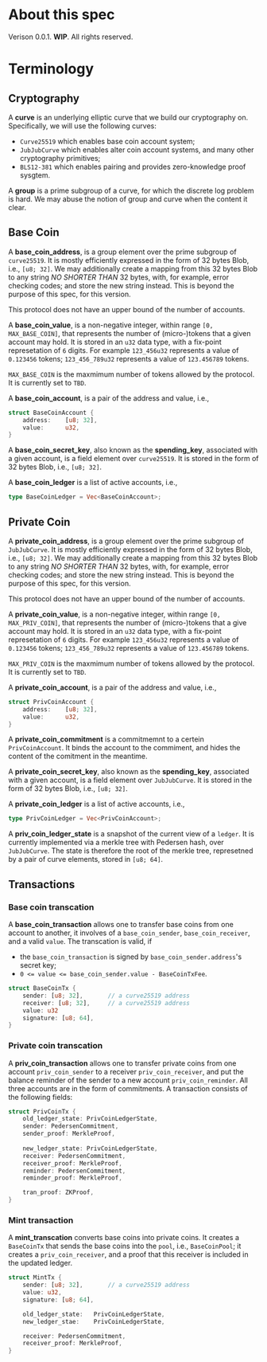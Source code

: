 # About this spec

Verison 0.0.1. 
__WIP__.
All rights reserved.

# Terminology

## Cryptography
A __curve__ is an underlying elliptic curve that we build our cryptography on. Specifically, we will use the following curves:
* `Curve25519` which enables base coin account system;
* `JubJubCurve` which enables alter coin account systems, and many other cryptography primitives;
* `BLS12-381` which enables pairing and provides zero-knowledge proof sysgtem.

A __group__ is a prime subgroup of a curve, for which the discrete log problem is hard.
We may abuse the notion of group and curve when the content it clear.

## Base Coin

A __base_coin_address__, is a group element over the prime subgroup of `curve25519`.
It is mostly efficiently expressed in the form of 32 bytes Blob, i.e., `[u8; 32]`.
We may additionally create a mapping from this 32 bytes Blob to any string _NO SHORTER THAN_ 32 bytes, with, for example, error checking codes;
and store the new string instead. 
This is beyond the purpose of this spec, for this version.

This protocol does not have an upper bound of the number of accounts.

A __base_coin_value__, is a non-negative integer, within range `[0, MAX_BASE_COIN]`, that represents the number of (micro-)tokens that a given account may hold.
It is stored in an `u32` data type, with a fix-point represetation of `6` digits.
For example `123_456u32` represents a value of `0.123456` tokens; `123_456_789u32` represents a value of `123.456789` tokens.

`MAX_BASE_COIN` is the maxmimum number of tokens allowed by the protocol. It is currently set to `TBD`.

A __base_coin_account__, is a pair of the address and value, i.e.,

``` rust
struct BaseCoinAccount {
    address:    [u8; 32],
    value:      u32,
}
```

A __base_coin_secret_key__, also known as the __spending_key__, associated with a given account, is
a field element over `curve25519`. 
It is stored in the 
form of 32 bytes Blob, i.e., `[u8; 32]`.

A __base_coin_ledger__ is a list of active accounts, i.e., 
``` rust
type BaseCoinLedger = Vec<BaseCoinAccount>;
```

## Private Coin

A __private_coin_address__, is a group element over the prime subgroup of `JubJubCurve`.
It is mostly efficiently expressed in the form of 32 bytes Blob, i.e., `[u8; 32]`.
We may additionally create a mapping from this 32 bytes Blob to any string _NO SHORTER THAN_ 32 bytes, with, for example, error checking codes;
and store the new string instead. 
This is beyond the purpose of this spec, for this version.

This protocol does not have an upper bound of the number of accounts.

A __private_coin_value__, is a non-negative integer, within range `[0, MAX_PRIV_COIN]`, that represents the number of (micro-)tokens that a give account may hold.
It is stored in an `u32` data type, with a fix-point represetation of `6` digits.
For example `123_456u32` represents a value of `0.123456` tokens; `123_456_789u32` represents a value of `123.456789` tokens.

`MAX_PRIV_COIN` is the maxmimum number of tokens allowed by the protocol. It is currently set to `TBD`.

A __private_coin_account__, is a pair of the address and value, i.e.,

``` rust
struct PrivCoinAccount {
    address:    [u8; 32],
    value:      u32,
}
```

A __private_coin_commitment__ is a commitmemnt to a certein `PrivCoinAccount`.
It binds the account to the commiment, and hides the content of the comitment in the meantime.


A __private_coin_secret_key__, also known as the __spending_key__, associated with a given account, is
a field element over `JubJubCurve`. 
It is stored in the 
form of 32 bytes Blob, i.e., `[u8; 32]`.

A __private_coin_ledger__ is a list of active accounts, i.e., 
``` rust
type PrivCoinLedger = Vec<PrivCoinAccount>;
```


A __priv_coin_ledger_state__ is a snapshot of the current view of a `ledger`.
It is currently implemented via a merkle tree with Pedersen hash, over `JubJubCurve`.
The state is therefore the root of the merkle tree, 
represetned by a pair of curve elements, stored in `[u8; 64]`.
 
## Transactions
### Base coin transcation
A __base_coin_transaction__ allows one to transfer base coins from one account to another, 
it involves of 
a `base_coin_sender`, `base_coin_receiver`, and a valid `value`.
The transcation is valid, if 
* the `base_coin_transaction` is signed by `base_coin_sender.address`'s secret key;
* `0 <= value <= base_coin_sender.value - BaseCoinTxFee`.

``` rust
struct BaseCoinTx {
    sender: [u8; 32],       // a curve25519 address
    receiver: [u8; 32],     // a curve25519 address
    value: u32
    signature: [u8; 64],
}
```

### Private coin transcation
A __priv_coin_transaction__ allows one to transfer private coins from one account
`priv_coin_sender` to a receiver `priv_coin_receiver`, and put the balance reminder of the
sender to a new account `priv_coin_reminder`.
All three accounts are in the form of commitments. 
A transaction consists of the following fields:

``` rust
struct PrivCoinTx {
    old_ledger_state: PrivCoinLedgerState,
    sender: PedersenCommitment,
    sender_proof: MerkleProof,
    
    new_ledger_state: PrivCoinLedgerState,
    receiver: PedersenCommitment,
    receiver_proof: MerkleProof,
    reminder: PedersenCommitment,
    reminder_proof: MerkleProof,

    tran_proof: ZKProof,    
}
```

### Mint transaction
A __mint_transcation__ converts base coins into private coins.
It creates a `BaseCoinTx` that sends the base coins into the `pool`, i.e., `BaseCoinPool`;
it creates a `priv_coin_receiver`, and a proof that this receiver is included in the updated ledger.

``` rust
struct MintTx {
    sender: [u8; 32],       // a curve25519 address
    value: u32,
    signature: [u8; 64],

    old_ledger_state:   PrivCoinLedgerState,
    new_ledger_stae:    PrivCoinLedgerState,

    receiver: PedersenCommitment,
    receiver_proof: MerkleProof,
}
```
